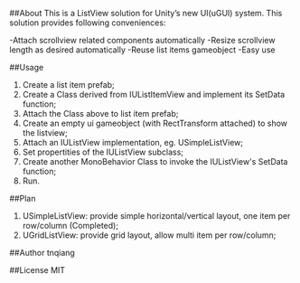 ##About
This is a ListView solution for Unity’s new UI(uGUI) system.
This solution provides following conveniences:

-Attach scrollview related components automatically
-Resize scrollview length as desired automatically
-Reuse list items gameobject
-Easy use

##Usage

1. Create a list item prefab;
2. Create a Class derived from IUListItemView and implement its SetData function;
3. Attach the Class above to list item prefab;
4. Create an empty ui gameobject (with RectTransform attached) to show the listview;
5. Attach an IUListView implementation, eg. USimpleListView;
6. Set propertities of the IUListView subclass;
7. Create another MonoBehavior Class to invoke the IUListView's SetData function;
8. Run.

##Plan

1. USimpleListView: provide simple horizontal/vertical layout, one item per row/column (Completed); 
2. UGridListView: provide grid layout, allow multi item per row/column;

##Author
tnqiang

##License
MIT